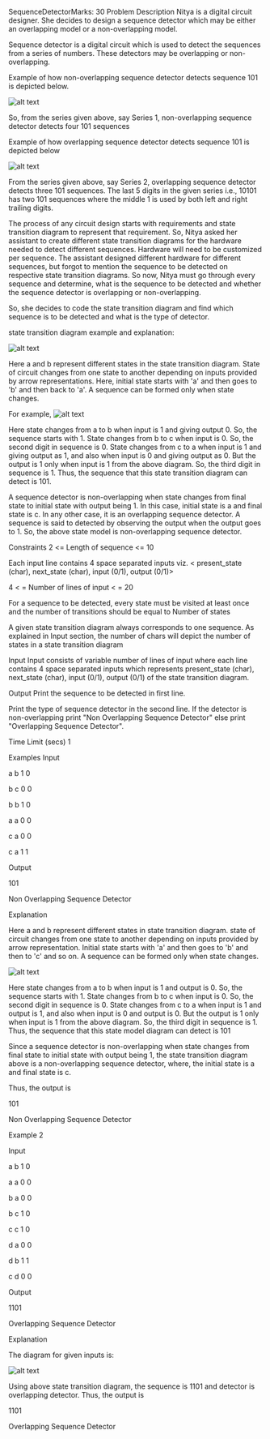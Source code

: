SequenceDetectorMarks: 30
Problem Description
Nitya is a digital circuit designer. She decides to design a sequence detector which may be either an overlapping model or a non-overlapping model.

Sequence detector is a digital circuit which is used to detect the sequences from a series of numbers. These detectors may be overlapping or non-overlapping.

Example of how non-overlapping sequence detector detects sequence 101 is depicted below.

![alt text](image.png)

So, from the series given above, say Series 1, non-overlapping sequence detector detects four 101 sequences

Example of how overlapping sequence detector detects sequence 101 is depicted below

![alt text](image-1.png)

From the series given above, say Series 2, overlapping sequence detector detects three 101 sequences. The last 5 digits in the given series i.e., 10101 has two 101 sequences where the middle 1 is used by both left and right trailing digits.

The process of any circuit design starts with requirements and state transition diagram to represent that requirement. So, Nitya asked her assistant to create different state transition diagrams for the hardware needed to detect different sequences. Hardware will need to be customized per sequence. The assistant designed different hardware for different sequences, but forgot to mention the sequence to be detected on respective state transition diagrams. So now, Nitya must go through every sequence and determine, what is the sequence to be detected and whether the sequence detector is overlapping or non-overlapping.

So, she decides to code the state transition diagram and find which sequence is to be detected and what is the type of detector.

state transition diagram example and explanation:

![alt text](image-2.png)

Here a and b represent different states in the state transition diagram. State of circuit changes from one state to another depending on inputs provided by arrow representations. Here, initial state starts with 'a' and then goes to 'b' and then back to 'a'. A sequence can be formed only when state changes.

For example,
![alt text](image-3.png)

Here state changes from a to b when input is 1 and giving output 0. So, the sequence starts with 1. State changes from b to c when input is 0. So, the second digit in sequence is 0. State changes from c to a when input is 1 and giving output as 1, and also when input is 0 and giving output as 0. But the output is 1 only when input is 1 from the above diagram. So, the third digit in sequence is 1. Thus, the sequence that this state transition diagram can detect is 101.

A sequence detector is non-overlapping when state changes from final state to initial state with output being 1. In this case, initial state is a and final state is c. In any other case, it is an overlapping sequence detector. A sequence is said to detected by observing the output when the output goes to 1. So, the above state model is non-overlapping sequence detector.

Constraints
2 <= Length of sequence <= 10

Each input line contains 4 space separated inputs viz. < present_state (char), next_state (char), input (0/1), output (0/1)>

4 < = Number of lines of input < = 20

For a sequence to be detected, every state must be visited at least once and the number of transitions should be equal to Number of states

A given state transition diagram always corresponds to one sequence. As explained in Input section, the number of chars will depict the number of states in a state transition diagram

Input
Input consists of variable number of lines of input where each line contains 4 space separated inputs which represents present_state (char), next_state (char), input (0/1), output (0/1) of the state transition diagram.

Output
Print the sequence to be detected in first line.

Print the type of sequence detector in the second line. If the detector is non-overlapping print "Non Overlapping Sequence Detector" else print "Overlapping Sequence Detector".

Time Limit (secs)
1

Examples
Input

a b 1 0

b c 0 0

b b 1 0

a a 0 0

c a 0 0

c a 1 1

Output

101

Non Overlapping Sequence Detector

Explanation

Here a and b represent different states in state transition diagram. state of circuit changes from one state to another depending on inputs provided by arrow representation. Initial state starts with 'a' and then goes to 'b' and then to 'c' and so on. A sequence can be formed only when state changes.

![alt text](image-4.png)

Here state changes from a to b when input is 1 and output is 0. So, the sequence starts with 1. State changes from b to c when input is 0. So, the second digit in sequence is 0. State changes from c to a when input is 1 and output is 1, and also when input is 0 and output is 0. But the output is 1 only when input is 1 from the above diagram. So, the third digit in sequence is 1. Thus, the sequence that this state model diagram can detect is 101

Since a sequence detector is non-overlapping when state changes from final state to initial state with output being 1, the state transition diagram above is a non-overlapping sequence detector, where, the initial state is a and final state is c.

Thus, the output is

101

Non Overlapping Sequence Detector

Example 2

Input

a b 1 0

a a 0 0

b a 0 0

b c 1 0

c c 1 0

d a 0 0

d b 1 1

c d 0 0

Output

1101

Overlapping Sequence Detector

Explanation

The diagram for given inputs is:

![alt text](image-5.png)

Using above state transition diagram, the sequence is 1101 and detector is overlapping detector. Thus, the output is

1101

Overlapping Sequence Detector